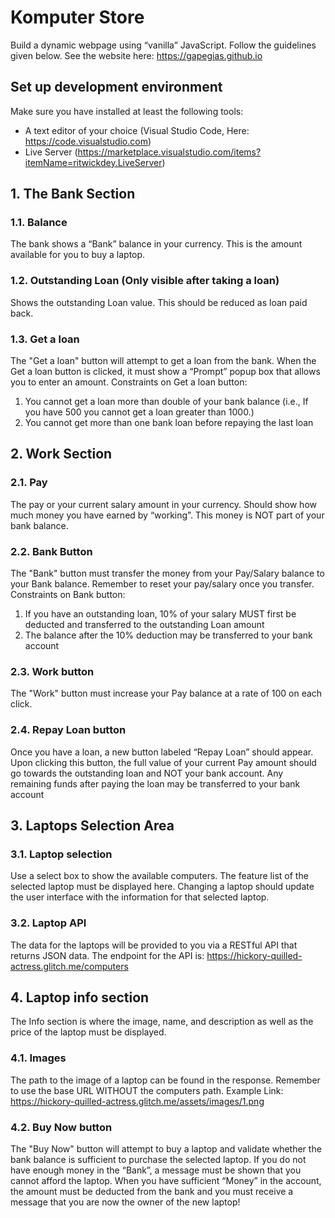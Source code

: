 # **Komputer Store**
Build a dynamic webpage using “vanilla” JavaScript. Follow the guidelines given below.
See the website here: https://gapegias.github.io
## **Set up development environment**
Make sure you have installed at least the following tools:
- A text editor of your choice (Visual Studio Code, Here: https://code.visualstudio.com)
- Live Server (https://marketplace.visualstudio.com/items?itemName=ritwickdey.LiveServer)
## **1. The Bank Section**
### **1.1. Balance**
The bank shows a “Bank” balance in your currency. This is the amount available for you to buy a laptop.
### **1.2. Outstanding Loan (Only visible after taking a loan)**
Shows the outstanding Loan value. This should be reduced as loan paid back. 
### **1.3. Get a loan**
The "Get a loan" button will attempt to get a loan from the bank. When the Get a loan button is clicked, it must show a “Prompt” popup box that allows you to enter an amount.
Constraints on Get a loan button:
1. You cannot get a loan more than double of your bank balance (i.e., If you have 500 you cannot get a loan greater than 1000.)
2. You cannot get more than one bank loan before repaying the last loan
## **2. Work Section**
### **2.1. Pay**
The pay or your current salary amount in your currency. Should show how much money you have earned by “working”. This money is NOT part of your bank balance. 
### **2.2. Bank Button**
The "Bank" button must transfer the money from your Pay/Salary balance to your Bank balance. Remember to reset your pay/salary once you transfer.
Constraints on Bank button:
1. If you have an outstanding loan, 10% of your salary MUST first be deducted and transferred to the outstanding Loan amount
2. The balance after the 10% deduction may be transferred to your bank account
### **2.3. Work button**
The "Work" button must increase your Pay balance at a rate of 100 on each click.
### **2.4. Repay Loan button**
Once you have a loan, a new button labeled “Repay Loan” should appear. Upon clicking this button, the full value of your current Pay amount should go towards the outstanding loan and NOT your bank account.
Any remaining funds after paying the loan may be transferred to your bank account
## **3. Laptops Selection Area**
### **3.1. Laptop selection**
Use a select box to show the available computers. The feature list of the selected laptop must be displayed here. Changing a laptop should update the user interface with the information for that selected laptop.
### **3.2. Laptop API**
The data for the laptops will be provided to you via a RESTful API that returns JSON data.
The endpoint for the API is: https://hickory-quilled-actress.glitch.me/computers
## **4. Laptop info section**
The Info section is where the image, name, and description as well as the price of the laptop must be displayed.
### **4.1. Images**
The path to the image of a laptop can be found in the response. Remember to use the base URL WITHOUT the computers path.
Example Link: https://hickory-quilled-actress.glitch.me/assets/images/1.png
### **4.2. Buy Now button**
The "Buy Now" button will attempt to buy a laptop and validate whether the bank balance is sufficient to purchase the selected laptop.
If you do not have enough money in the “Bank”, a message must be shown that you cannot afford the laptop.
When you have sufficient “Money” in the account, the amount must be deducted from the bank and you must receive a message that you are now the owner of the new laptop!
